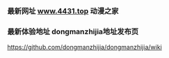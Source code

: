 ### 最新网址 www.4431.top 动漫之家
### 最新体验地址 dongmanzhijia地址发布页
https://github.com/dongmanzhijia/dongmanzhijia/wiki
